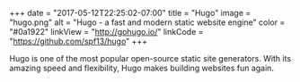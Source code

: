 +++
date = "2017-05-12T22:25:02-07:00"
title = "Hugo"
image = "hugo.png"
alt = "Hugo - a fast and modern static website engine"
color = "#0a1922"
linkView = "http://gohugo.io/"
linkCode = "https://github.com/spf13/hugo"
+++

Hugo is one of the most popular open-source static site generators. 
With its amazing speed and flexibility, Hugo makes building websites fun again.